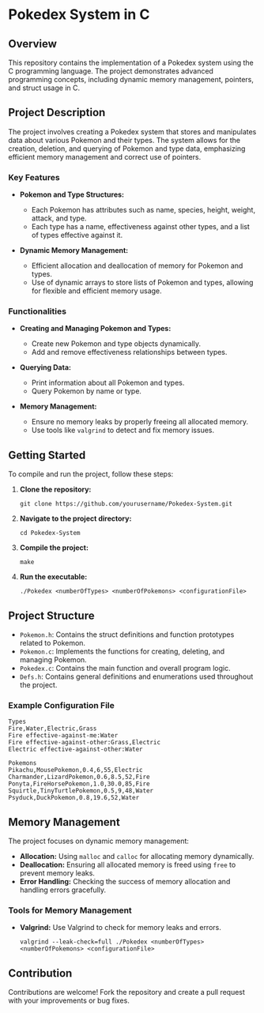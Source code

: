 # Pokedex System in C

## Overview

This repository contains the implementation of a Pokedex system using the C programming language. The project demonstrates advanced programming concepts, including dynamic memory management, pointers, and struct usage in C.

## Project Description

The project involves creating a Pokedex system that stores and manipulates data about various Pokemon and their types. The system allows for the creation, deletion, and querying of Pokemon and type data, emphasizing efficient memory management and correct use of pointers.

### Key Features

- **Pokemon and Type Structures:**
  - Each Pokemon has attributes such as name, species, height, weight, attack, and type.
  - Each type has a name, effectiveness against other types, and a list of types effective against it.
  
- **Dynamic Memory Management:**
  - Efficient allocation and deallocation of memory for Pokemon and types.
  - Use of dynamic arrays to store lists of Pokemon and types, allowing for flexible and efficient memory usage.

### Functionalities

- **Creating and Managing Pokemon and Types:**
  - Create new Pokemon and type objects dynamically.
  - Add and remove effectiveness relationships between types.
  
- **Querying Data:**
  - Print information about all Pokemon and types.
  - Query Pokemon by name or type.
  
- **Memory Management:**
  - Ensure no memory leaks by properly freeing all allocated memory.
  - Use tools like `valgrind` to detect and fix memory issues.

## Getting Started

To compile and run the project, follow these steps:

1. **Clone the repository:**
    ```
    git clone https://github.com/yourusername/Pokedex-System.git
    ```
2. **Navigate to the project directory:**
    ```
    cd Pokedex-System
    ```
3. **Compile the project:**
    ```
    make
    ```
4. **Run the executable:**
    ```
    ./Pokedex <numberOfTypes> <numberOfPokemons> <configurationFile>
    ```

## Project Structure

- `Pokemon.h`: Contains the struct definitions and function prototypes related to Pokemon.
- `Pokemon.c`: Implements the functions for creating, deleting, and managing Pokemon.
- `Pokedex.c`: Contains the main function and overall program logic.
- `Defs.h`: Contains general definitions and enumerations used throughout the project.

### Example Configuration File

```
Types
Fire,Water,Electric,Grass
Fire effective-against-me:Water
Fire effective-against-other:Grass,Electric
Electric effective-against-other:Water

Pokemons
Pikachu,MousePokemon,0.4,6,55,Electric
Charmander,LizardPokemon,0.6,8.5,52,Fire
Ponyta,FireHorsePokemon,1.0,30.0,85,Fire
Squirtle,TinyTurtlePokemon,0.5,9,48,Water
Psyduck,DuckPokemon,0.8,19.6,52,Water
```

## Memory Management

The project focuses on dynamic memory management:
- **Allocation:** Using `malloc` and `calloc` for allocating memory dynamically.
- **Deallocation:** Ensuring all allocated memory is freed using `free` to prevent memory leaks.
- **Error Handling:** Checking the success of memory allocation and handling errors gracefully.

### Tools for Memory Management

- **Valgrind:** Use Valgrind to check for memory leaks and errors.
    ```
    valgrind --leak-check=full ./Pokedex <numberOfTypes> <numberOfPokemons> <configurationFile>
    ```

## Contribution

Contributions are welcome! Fork the repository and create a pull request with your improvements or bug fixes.
